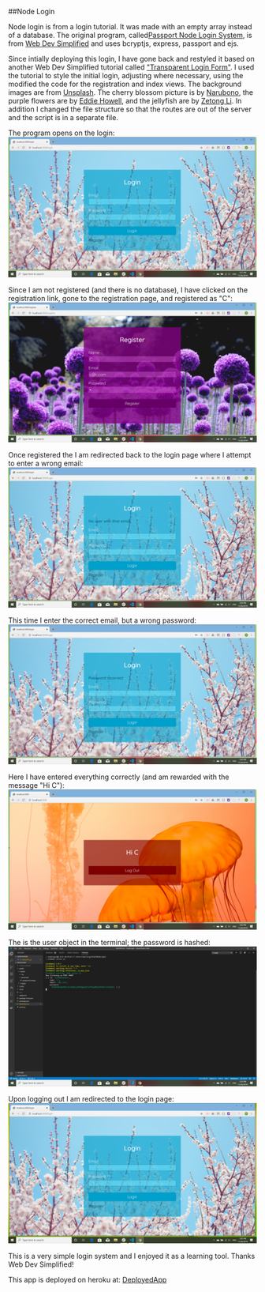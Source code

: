 ##Node Login

Node login is from a login tutorial. It was made with an empty array instead of a database. The original program, called[Passport Node Login System](https://www.youtube.com/watch?v=-RCnNyD0L-s&t=15s), is from [Web Dev Simplified](https://www.youtube.com/watch?v=-RCnNyD0L-s) and uses bcryptjs, express, passport and ejs.

Since intially deploying this login, I have gone back and restyled it based on another Web Dev Simplified tutorial called ["Transparent Login Form"](https://www.youtube.com/watch?v=nLxA9froMOs). I used the tutorial to style the initial login, adjusting where necessary, using the modified the code for the registration and index views. The background images are from [Unsplash](https://unsplash.com/). The cherry blossom picture is by [Narubono](https://unsplash.com/@narubono), the purple flowers are by [Eddie Howell](https://unsplash.com/s/photos/howell), and the jellyfish are by [Zetong Li](https://unsplash.com/s/photos/zetong-li). In addition I changed the file structure so that the routes are out of the server and the script is in a separate file. 
 
 The program opens on the login:
 ![Login](public/images/forreadme/aonopening.png)

Since I am not registered (and there is no database), I have clicked on the registration link, gone to the registration page, and registered as "C":
![Register](public/images/forreadme/bregister.png)

Once registered the I am redirected back to the login page where I attempt to enter a wrong email:
![WrongEmail](public/images/forreadme/cwrongemail.png)

This time I enter the correct email, but a wrong password:
![WrongPassword](public/images/forreadme/dwrongpassword.png)

Here I have entered everything correctly (and am rewarded with the message "Hi C"):
![Success](public/images/forreadme/esuccess.png)

The is the user object in the terminal; the password is hashed:
![Hashedpassword](public/images/forreadme/fuserinterminal.png)

Upon logging out I am redirected to the login page:
![Logout](public/images/forreadme/gloggedout.png)

 This is a very simple login system and I enjoyed it as a learning tool. Thanks Web Dev Simplified!

 This app is deployed on heroku at: [DeployedApp](https://vast-stream-09563.herokuapp.com/login)